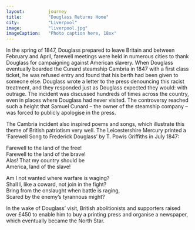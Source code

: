```yaml
---
layout: 		journey
title: 			"Douglass Returns Home"
city:			"Liverpool"
image: 			"liverpool.jpg"
imageCaption: 	"Photo caption here, 18xx"
---
```


In the spring of 1847, Douglass prepared to leave Britain and between February and April, farewell meetings were held in numerous cities to thank Douglass for campaigning against American slavery. When Douglass eventually boarded the Cunard steamship Cambria in 1847 with a first class ticket, he was refused entry and found that his berth had been given to someone else. Douglass wrote a letter to the press denouncing this racist treatment, and they responded just as Douglass expected they would: with outrage. The incident was discussed hundreds of times across the country, even in places where Douglass had never visited. The controversy reached such a height that Samuel Cunard – the owner of the steamship company – was forced to publicly apologise in the press.

The Cambria incident also inspired poems and songs, which illustrate this theme of British patriotism very well. The Leicestershire Mercury printed a ‘Farewell Song to Frederick Douglass’ by T. Powis Griffiths in July 1847: 

Farewell to the land of the free!  
Farewell to the land of the brave!  
Alas! That my country should be  
America, land of the slave!  

Am I not wanted where warfare is waging?  
Shall I, like a coward, not join in the fight?  
Bring from the onslaught when battle is raging,  
Scared by the enemy’s tyrannous might?

In the wake of Douglass’ visit, British abolitionists and supporters raised over £450 to enable him to buy a printing press and organise a newspaper, which eventually became the North Star. 
